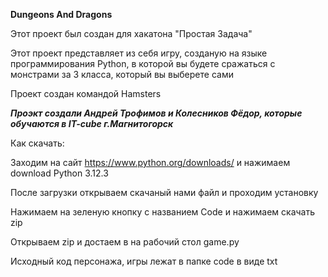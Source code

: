 **Dungeons And Dragons**

 Этот проект был создан для хакатона "Простая Задача"

 Этот проект представляет из себя игру, созданую на языке программирования Python, в которой вы будете сражаться с монстрами за 3 класса, который вы выберете сами

 Проект создан командой Hamsters
 
 ***Проэкт создали Андрей Трофимов и Колесников Фёдор, которые обучаются в IT-cube г.Магнитогорск***

Как скачать: 

Заходим на сайт https://www.python.org/downloads/ и нажимаем download Python 3.12.3

После загрузки открываем скачаный нами файл и проходим установку

Нажимаем на зеленую кнопку с названием Code и нажимаем скачать zip

Открываем zip и достаем в на рабочий стол game.py

Исходный код персонажа, игры лежат в папке code в виде txt
